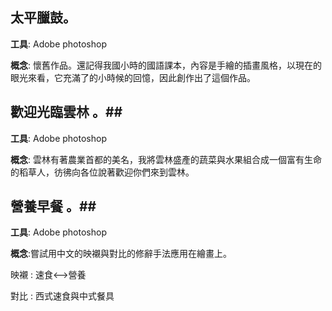## 太平臘鼓。 ##

**工具**: Adobe photoshop

**概念**: 懷舊作品。還記得我國小時的國語課本，內容是手繪的插畫風格，以現在的眼光來看，它充滿了的小時候的回憶，因此創作出了這個作品。

## 歡迎光臨雲林 。##

**工具**: Adobe photoshop

**概念**: 雲林有著農業首都的美名，我將雲林盛產的蔬菜與水果組合成一個富有生命的稻草人，彷彿向各位說著歡迎你們來到雲林。

## 營養早餐 。##

**工具**: Adobe photoshop

**概念**:嘗試用中文的映襯與對比的修辭手法應用在繪畫上。

映襯 : 速食<-->營養

對比 : 西式速食與中式餐具